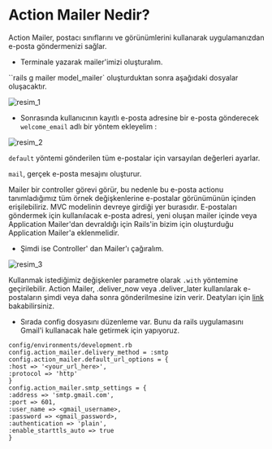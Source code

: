 # Action Mailer Nedir?

Action Mailer, postacı sınıflarını ve görünümlerini kullanarak uygulamanızdan e-posta göndermenizi sağlar.

- Terminale yazarak mailer'imizi oluşturalım.

``rails g mailer model_mailer`
oluşturduktan sonra aşağıdaki dosyalar oluşacaktır.

![resim_1]()

- Sonrasında kullanıcının kayıtlı e-posta adresine bir e-posta gönderecek `welcome_email` adlı bir yöntem ekleyelim :

![resim_2]()

`default` yöntemi gönderilen tüm e-postalar için varsayılan değerleri ayarlar.

`mail`, gerçek e-posta mesajını oluşturur. 

Mailer bir controller görevi görür, bu nedenle bu e-posta actionu tanımladığımız tüm örnek değişkenlerine e-postalar görünümünün içinden erişilebiliriz. MVC modelinin devreye girdiği yer burasıdır. E-postaları göndermek için kullanılacak e-posta adresi, yeni oluşan mailer içinde veya Application Mailer'dan devraldığı için Rails'in bizim için oluşturduğu Application Mailer'a eklenmelidir.

- Şimdi ise Controller' dan Mailer'ı çağıralım.

![resim_3]()

Kullanmak istediğimiz değişkenler parametre olarak `.with` yöntemine geçirilebilir. Action Mailer, .deliver_now veya .deliver_later kullanılarak e-postaların şimdi veya daha sonra gönderilmesine izin verir. Deatyları için [link](https://guides-rubyonrails-org.translate.goog/action_mailer_basics.html?_x_tr_sl=en&_x_tr_tl=tr&_x_tr_hl=tr&_x_tr_pto=sc) bakabilirsiniz.

- Sırada config dosyasını düzenleme var. Bunu da rails uygulamasını Gmail'i kullanacak hale getirmek için yapıyoruz.

``` 
config/environments/development.rb
config.action_mailer.delivery_method = :smtp
config.action_mailer.default_url_options = { 
:host => '<your_url_here>', 
:protocol => 'http'
}
config.action_mailer.smtp_settings = {
:address => 'smtp.gmail.com',
:port => 601,
:user_name => <gmail_username>,
:password => <gmail_password>,
:authentication => 'plain',
:enable_starttls_auto => true
}
```




